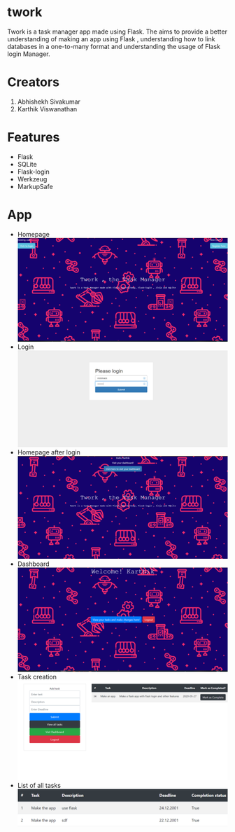 # twork
 Twork is a task manager app made using Flask. The aims to provide a better understanding of making an app using Flask , understanding how to link databases in a one-to-many format and understanding the usage of Flask login Manager.
 
# Creators

1. Abhishekh Sivakumar
2. Karthik Viswanathan
 
# Features
- Flask
- SQLite
- Flask-login
- Werkzeug
- MarkupSafe

# App
- Homepage
![alt text](https://github.com/nickinack/twork/blob/master/image-1.PNG)
- Login
![alt text](https://github.com/nickinack/twork/blob/master/image-2.PNG)
- Homepage after login
![alt text](https://github.com/nickinack/twork/blob/master/image-3.PNG)
- Dashboard
![alt text](https://github.com/nickinack/twork/blob/master/image-4.PNG)
- Task creation
![alt text](https://github.com/nickinack/twork/blob/master/image-5.PNG)
- List of all tasks
![alt text](https://github.com/nickinack/twork/blob/master/image-6.PNG)
